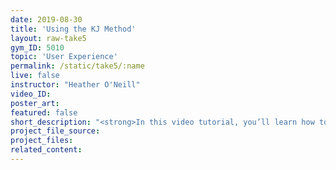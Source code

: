 ```yaml
---
date: 2019-08-30
title: 'Using the KJ Method'
layout: raw-take5
gym_ID: 5010
topic: 'User Experience'
permalink: /static/take5/:name
live: false
instructor: "Heather O'Neill"
video_ID:
poster_art:
featured: false
short_description: "<strong>In this video tutorial, you’ll learn how to lorem your ipsum with CSS.</strong> Lorem ipsum dolor sit amet, consetetur sadipscing elitr, sed diam nonumy eirmod tempor invidunt ut labore et dolore magna aliquyam erat, sed diam voluptua."
project_file_source:
project_files:
related_content:
---
```

